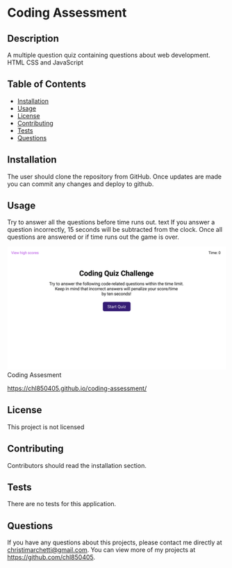 # Coding Assessment

## Description 
A multiple question quiz containing questions about web development. HTML CSS and JavaScript

## Table of Contents
* [Installation](#installation)
* [Usage](#usage)
* [License](#license)
* [Contributing](#contributing)
* [Tests](#tests)
* [Questions](#questions)

## Installation 
The user should clone the repository from GitHub. Once updates are made you can commit any changes and deploy to github.

## Usage 
Try to answer all the questions before time runs out.
text If you answer a question incorrectly, 15 seconds will be subtracted from the clock. Once all questions are answered or if time runs out the game is over.

![](./assets/gif/mock.gif) Coding Assesment

https://chl850405.github.io/coding-assessment/

## License 
This project is not licensed

## Contributing 
Contributors should read the installation section. 

## Tests
There are no tests for this application. 

## Questions
If you have any questions about this projects, please contact me directly at christimarchetti@gmail.com. You can view more of my projects at https://github.com/chl850405.